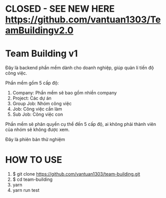 # CLOSED - SEE NEW HERE https://github.com/vantuan1303/TeamBuildingv2.0

# Team Building v1

Đây là backend phần mềm dành cho doanh nghiệp, giúp quản lí tiến độ công việc.

Phần mềm gồm 5 cấp độ:

1. Company: Phần mềm sẽ bao gồm nhiền company
2. Project: Các dự án
3. Group Job: Nhóm công việc
4. Job: Công việc cần làm
5. Sub Job: Công việc con

Phần mềm sẽ phân quyền cụ thể đến 5 cấp độ, ai không phải thành viên của nhóm sẽ không được xem.

Đây là phiên bản thử nghiệm

# HOW TO USE

1. $ git clone https://github.com/vantuan1303/team-building.git
2. $ cd team-building
3. yarn
4. yarn run test
